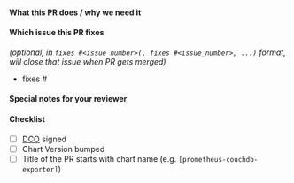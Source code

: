 <!--
Thank you for contributing to prometheus-community/helm-charts.
Before you submit this pull request we'd like to make sure you are aware of our technical requirements and best practices:

* https://github.com/prometheus-community/helm-charts/blob/main/CONTRIBUTING.md#technical-requirements
* https://helm.sh/docs/chart_best_practices/

For a quick overview across what we will look at reviewing your PR, please read our review guidelines:

// TODO: add a REVIEW_GUIDELINES.md in prometheus-community/helm-charts
* https://github.com/helm/charts/blob/master/REVIEW_GUIDELINES.md

Following our best practices right from the start will accelerate the review process and help get your pull request merged quicker.

When updates to your pull request are requested, please add new commits and do not squash the history.
This will make it easier to identify new changes.
The pull request will be squashed anyways when it is merged.
Thanks.

For fast feedback, please @-mention maintainers that are listed in the Chart.yaml file.

Please make sure you test your changes before you push them.
Once the pull request is opened, GitHub Actions will run across your changes and do some initial checks and linting.
These checks run very quickly.
Please check the results.
If you are contributing to this repository for the first time, a maintainer will need to approve those checks to run.
They are automatically requested as reviewers and will approve the workflows or ask you for changes once they get to it.

We would like these checks to pass before we even continue reviewing your changes.
-->

<!-- markdownlint-disable-next-line first-line-heading -->
#### What this PR does / why we need it

#### Which issue this PR fixes

*(optional, in `fixes #<issue number>(, fixes #<issue_number>, ...)` format, will close that issue when PR gets merged)*

- fixes #

#### Special notes for your reviewer

#### Checklist

<!-- [Place an '[x]' (no spaces) in all applicable fields. Please remove unrelated fields.] -->
- [ ] [DCO](https://github.com/prometheus-community/helm-charts/blob/main/CONTRIBUTING.md#sign-off-your-work) signed
- [ ] Chart Version bumped
- [ ] Title of the PR starts with chart name (e.g. `[prometheus-couchdb-exporter]`)
